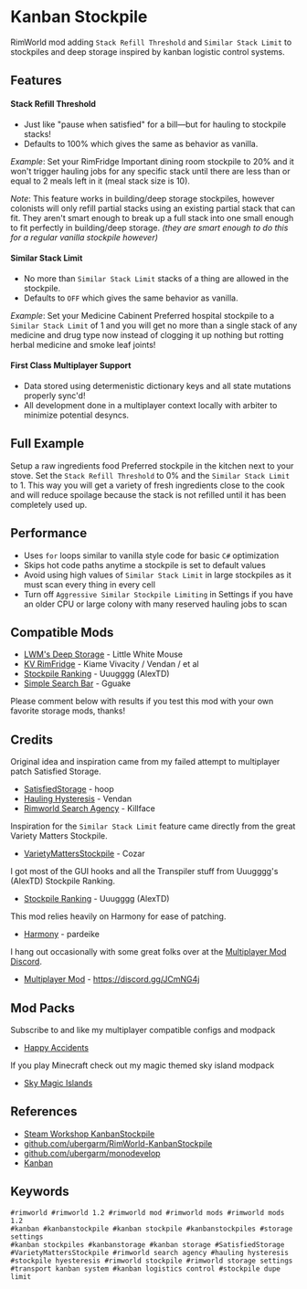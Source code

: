 Kanban Stockpile
===
RimWorld mod adding `Stack Refill Threshold` and `Similar Stack Limit` to
stockpiles and deep storage inspired by kanban logistic control systems.

## Features
#### Stack Refill Threshold
* Just like "pause when satisfied" for a bill—but for hauling to stockpile stacks!
* Defaults to 100% which gives the same as behavior as vanilla.

*Example*: Set your RimFridge Important dining room stockpile to 20%
and it won't trigger hauling jobs for any specific stack until there
are less than or equal to 2 meals left in it (meal stack size is 10).

*Note*: This feature works in building/deep storage stockpiles, however colonists
will only refill partial stacks using an existing partial stack that can
fit. They aren't smart enough to break up a full stack into one small
enough to fit perfectly in building/deep storage.  *(they are smart enough to
do this for a regular vanilla stockpile however)*

#### Similar Stack Limit
* No more than `Similar Stack Limit` stacks of a thing are allowed in the stockpile.
* Defaults to `OFF` which gives the same behavior as vanilla.

*Example*: Set your Medicine Cabinent Preferred hospital stockpile to a
`Similar Stack Limit` of 1 and you will get no more than a single stack
of any medicine and drug type now instead of clogging it up nothing but
rotting herbal medicine and smoke leaf joints!

#### First Class Multiplayer Support
* Data stored using determenistic dictionary keys and all state mutations properly sync'd!
* All development done in a multiplayer context locally with arbiter to minimize potential desyncs.

## Full Example
Setup a raw ingredients food Preferred stockpile in the kitchen next to
your stove. Set the `Stack Refill Threshold` to 0% and the `Similar Stack
Limit` to 1. This way you will get a variety of fresh ingredients close
to the cook and will reduce spoilage because the stack is not refilled
until it has been completely used up.

## Performance
* Uses `for` loops similar to vanilla style code for basic `C#` optimization
* Skips hot code paths anytime a stockpile is set to default values
* Avoid using high values of `Similar Stack Limit` in large stockpiles as it must scan every thing in every cell
* Turn off `Aggressive Similar Stockpile Limiting` in Settings if you have an older CPU or large colony with many reserved hauling jobs to scan

## Compatible Mods
* [LWM's Deep Storage](https://steamcommunity.com/sharedfiles/filedetails/?id=1617282896) - Little White Mouse
* [KV RimFridge](https://steamcommunity.com/sharedfiles/filedetails/?id=1180721235) - Kiame Vivacity / Vendan / et al
* [Stockpile Ranking](https://steamcommunity.com/sharedfiles/filedetails/?id=1558464886) - Uuugggg (AlexTD)
* [Simple Search Bar](https://steamcommunity.com/sharedfiles/filedetails/?id=1827546987) - Gguake

Please comment below with results if you test this mod with your own favorite storage mods, thanks!

## Credits
Original idea and inspiration came from my failed attempt to multiplayer patch Satisfied Storage.
* [SatisfiedStorage](https://steamcommunity.com/sharedfiles/filedetails/?id=2003354028) - hoop
* [Hauling Hysteresis](https://steamcommunity.com/sharedfiles/filedetails/?id=784324350) - Vendan
* [Rimworld Search Agency](https://steamcommunity.com/sharedfiles/filedetails/?id=726479594) - Killface

Inspiration for the `Similar Stack Limit` feature came directly from the great Variety Matters Stockpile.
* [VarietyMattersStockpile](https://steamcommunity.com/workshop/filedetails/?id=2266068546) - Cozar

I got most of the GUI hooks and all the Transpiler stuff from Uuugggg's (AlexTD) Stockpile Ranking.
* [Stockpile Ranking](https://steamcommunity.com/sharedfiles/filedetails/?id=1558464886) - Uuugggg (AlexTD)

This mod relies heavily on Harmony for ease of patching.
* [Harmony](https://steamcommunity.com/workshop/filedetails/?id=2040656402) - pardeike

I hang out occasionally with some great folks over at the [Multiplayer Mod Discord](https://discord.gg/JCmNG4j).
* [Multiplayer Mod](https://steamcommunity.com/sharedfiles/filedetails/?id=1752864297) - https://discord.gg/JCmNG4j

## Mod Packs
Subscribe to and like my multiplayer compatible configs and modpack
* [Happy Accidents](https://steamcommunity.com/sharedfiles/filedetails/?id=2257918295)

If you play Minecraft check out my magic themed sky island modpack
* [Sky Magic Islands](https://www.curseforge.com/minecraft/modpacks/sky-magic-islands)

## References
* [Steam Workshop KanbanStockpile](https://steamcommunity.com/sharedfiles/filedetails/?id=2287142613)
* [github.com/ubergarm/RimWorld-KanbanStockpile](https://github.com/ubergarm/RimWorld-KanbanStockpile)
* [github.com/ubergarm/monodevelop](https://github.com/ubergarm/monodevelop)
* [Kanban](https://en.wikipedia.org/wiki/Kanban)

## Keywords
```
#rimworld #rimworld 1.2 #rimworld mod #rimworld mods #rimworld mods 1.2
#kanban #kanbanstockpile #kanban stockpile #kanbanstockpiles #storage settings
#kanban stockpiles #kanbanstorage #kanban storage #SatisfiedStorage
#VarietyMattersStockpile #rimworld search agency #hauling hysteresis
#stockpile hyesteresis #rimworld stockpile #rimworld storage settings
#transport kanban system #kanban logistics control #stockpile dupe limit
```
